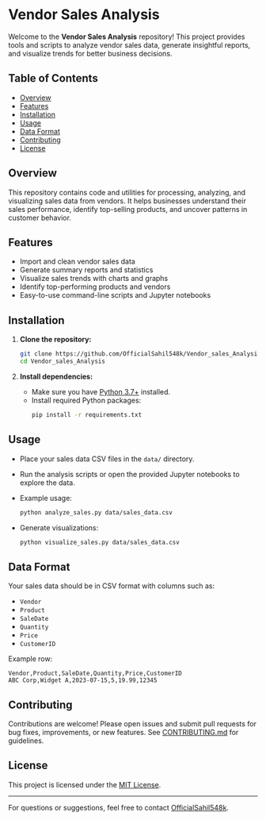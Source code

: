 # Vendor Sales Analysis

Welcome to the **Vendor Sales Analysis** repository! This project provides tools and scripts to analyze vendor sales data, generate insightful reports, and visualize trends for better business decisions.

## Table of Contents

- [Overview](#overview)
- [Features](#features)
- [Installation](#installation)
- [Usage](#usage)
- [Data Format](#data-format)
- [Contributing](#contributing)
- [License](#license)

## Overview

This repository contains code and utilities for processing, analyzing, and visualizing sales data from vendors. It helps businesses understand their sales performance, identify top-selling products, and uncover patterns in customer behavior.

## Features

- Import and clean vendor sales data
- Generate summary reports and statistics
- Visualize sales trends with charts and graphs
- Identify top-performing products and vendors
- Easy-to-use command-line scripts and Jupyter notebooks

## Installation

1. **Clone the repository:**
   ```bash
   git clone https://github.com/OfficialSahil548k/Vendor_sales_Analysis.git
   cd Vendor_sales_Analysis
   ```

2. **Install dependencies:**
   - Make sure you have [Python 3.7+](https://www.python.org/downloads/) installed.
   - Install required Python packages:
     ```bash
     pip install -r requirements.txt
     ```

## Usage

- Place your sales data CSV files in the `data/` directory.
- Run the analysis scripts or open the provided Jupyter notebooks to explore the data.
- Example usage:
  ```bash
  python analyze_sales.py data/sales_data.csv
  ```

- Generate visualizations:
  ```bash
  python visualize_sales.py data/sales_data.csv
  ```

## Data Format

Your sales data should be in CSV format with columns such as:
- `Vendor`
- `Product`
- `SaleDate`
- `Quantity`
- `Price`
- `CustomerID`

Example row:
```
Vendor,Product,SaleDate,Quantity,Price,CustomerID
ABC Corp,Widget A,2023-07-15,5,19.99,12345
```

## Contributing

Contributions are welcome! Please open issues and submit pull requests for bug fixes, improvements, or new features. See [CONTRIBUTING.md](CONTRIBUTING.md) for guidelines.

## License

This project is licensed under the [MIT License](LICENSE).

---

For questions or suggestions, feel free to contact [OfficialSahil548k](https://github.com/OfficialSahil548k).
